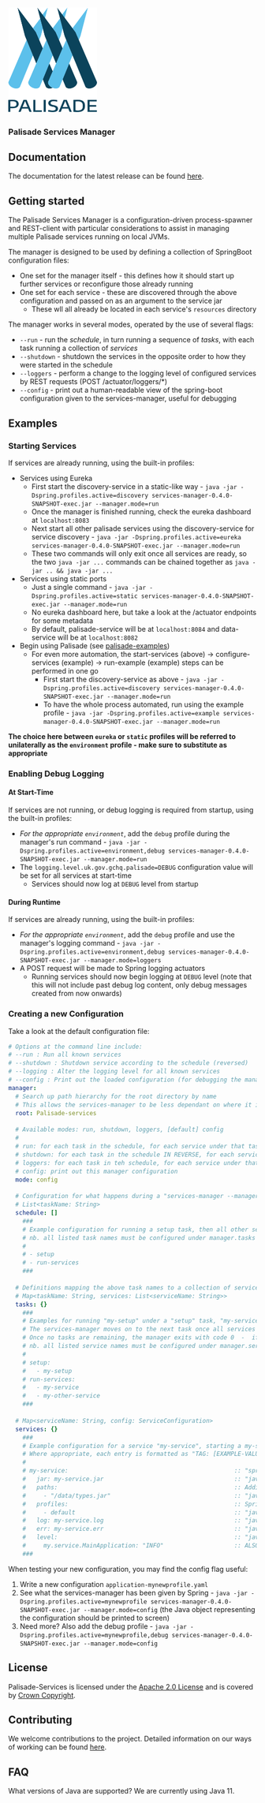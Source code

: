 <!---
Copyright 2020 Crown Copyright

Licensed under the Apache License, Version 2.0 (the "License");
you may not use this file except in compliance with the License.
You may obtain a copy of the License at

  http://www.apache.org/licenses/LICENSE-2.0

Unless required by applicable law or agreed to in writing, software
distributed under the License is distributed on an "AS IS" BASIS,
WITHOUT WARRANTIES OR CONDITIONS OF ANY KIND, either express or implied.
See the License for the specific language governing permissions and
limitations under the License.
--->

<!---
The contents of this file are under substitution in the build process - maven's `process-resources` stage will substitute executable(dot)jar for this: services-manager-0.4.0-SNAPSHOT-exec.jar
The source for this file can be found at `services-manager/src/resources/doc/README-TEMPLATE.md`
--->

# <img src="../logos/logo.svg" width="180">

### Palisade Services Manager



## Documentation

The documentation for the latest release can be found [here](https://gchq.github.io/Palisade).



## Getting started

The Palisade Services Manager is a configuration-driven process-spawner and REST-client with particular considerations to assist in managing multiple Palisade services running on local JVMs.

The manager is designed to be used by defining a collection of SpringBoot configuration files:
 * One set for the manager itself - this defines how it should start up further services or reconfigure those already running
 * One set for each service - these are discovered through the above configuration and passed on as an argument to the service jar
    * These wll all already be located in each service's `resources` directory
 
 The manager works in several modes, operated by the use of several flags:
 * `--run` - run the *schedule*, in turn running a sequence of *tasks*, with each task running a collection of *services*
 * `--shutdown` - shutdown the services in the opposite order to how they were started in the schedule
 * `--loggers` - perform a change to the logging level of configured services by REST requests (POST /actuator/loggers/*)
 * `--config` - print out a human-readable view of the spring-boot configuration given to the services-manager, useful for debugging
 
 
 
## Examples

### Starting Services
If services are already running, using the built-in profiles:  
 * Services using Eureka 
   * First start the discovery-service in a static-like way - `java -jar -Dspring.profiles.active=discovery services-manager-0.4.0-SNAPSHOT-exec.jar --manager.mode=run` 
   * Once the manager is finished running, check the eureka dashboard at `localhost:8083` 
   * Next start all other palisade services using the discovery-service for service discovery - `java -jar -Dspring.profiles.active=eureka services-manager-0.4.0-SNAPSHOT-exec.jar --manager.mode=run` 
   * These two commands will only exit once all services are ready, so the two `java -jar ...` commands can be chained together as `java -jar .. && java -jar ...`
 * Services using static ports
   * Just a single command - `java -jar -Dspring.profiles.active=static services-manager-0.4.0-SNAPSHOT-exec.jar --manager.mode=run` 
   * No eureka dashboard here, but take a look at the /actuator endpoints for some metadata 
   * By default, palisade-service will be at `localhost:8084` and data-service will be at `localhost:8082` 
 * Begin using Palisade (see [palisade-examples](https://github.com/gchq/Palisade-examples)) 
   * For even more automation, the start-services (above) -> configure-services (example) -> run-example (example) steps can be performed in one go 
     * First start the discovery-service as above - `java -jar -Dspring.profiles.active=discovery services-manager-0.4.0-SNAPSHOT-exec.jar --manager.mode=run` 
     * To have the whole process automated, run using the example profile - `java -jar -Dspring.profiles.active=example services-manager-0.4.0-SNAPSHOT-exec.jar --manager.mode=run`

**The choice here between `eureka` or `static` profiles will be referred to unilaterally as the `environment` profile - make sure to substitute as appropriate**  



### Enabling Debug Logging

#### At Start-Time
If services are not running, or debug logging is required from startup, using the built-in profiles:  
 * *For the appropriate `environment`*, add the `debug` profile during the manager's run command - `java -jar -Dspring.profiles.active=environment,debug services-manager-0.4.0-SNAPSHOT-exec.jar --manager.mode=run` 
 * The `logging.level.uk.gov.gchq.palisade=DEBUG` configuration value will be set for all services at start-time 
   * Services should now log at `DEBUG` level from startup  
 
#### During Runtime
If services are already running, using the built-in profiles:  
 * *For the appropriate `environment`*, add the `debug` profile and use the manager's logging command - `java -jar -Dspring.profiles.active=environment,debug services-manager-0.4.0-SNAPSHOT-exec.jar --manager.mode=loggers`
 * A POST request will be made to Spring logging actuators 
   * Running services should now begin logging at `DEBUG` level (note that this will not include past debug log content, only debug messages created from now onwards)  



### Creating a new Configuration
Take a look at the default configuration file:
```yaml
# Options at the command line include:
# --run : Run all known services
# --shutdown : Shutdown service according to the schedule (reversed)
# --logging : Alter the logging level for all known services
# --config : Print out the loaded configuration (for debugging the manager)
manager:
  # Search up path hierarchy for the root directory by name
  # This allows the services-manager to be less dependant on where it is located and where it was run from
  root: Palisade-services

  # Available modes: run, shutdown, loggers, [default] config
  #
  # run: for each task in the schedule, for each service under that task, start the jar file and wait until healthy (GET /actuator/health) or exited
  # shutdown: for each task in the schedule IN REVERSE, for each service under that task, shutdown the service (POST /actuator/shutdown)
  # loggers: for each task in teh schedule, for each service under that task, change the logging level of the running service to the configured value (POST /actuator/loggers/*)
  # config: print out this manager configuration
  mode: config

  # Configuration for what happens during a "services-manager --manager.mode=run"
  # List<taskName: String>
  schedule: []
    ###
    # Example configuration for running a setup task, then all other services
    # nb. all listed task names must be configured under manager.tasks
    #
    # - setup
    # - run-services
    ###

  # Definitions mapping the above task names to a collection of services
  # Map<taskName: String, services: List<serviceName: String>>
  tasks: {}
    ###
    # Examples for running "my-setup" under a "setup" task, "my-service" and "my-other-service" in parallel under a "run-services" task
    # The services-manager moves on to the next task once all services for the current task are either running healthily (/actuator/health) or exited with code 0
    # Once no tasks are remaining, the manager exits with code 0  -  if a task errors, the manager exits with that code
    # nb. all listed service names must be configured under manager.services
    #
    # setup:
    #   - my-setup
    # run-services:
    #   - my-service
    #   - my-other-service
    ###

  # Map<serviceName: String, config: ServiceConfiguration>
  services: {}
    ###
    # Example configuration for a service "my-service", starting a my-service.jar with a runtime-loaded /data/types.jar
    # Where appropriate, each entry is formatted as "TAG: [EXAMPLE-VALUE] :: IMPLEMENTATION-DETAIL   - DESCRIPTION"
    #
    # my-service:                                               :: "spring.application.name=${my-service}"   - tag for the service being managed, should match with the service's web.client key (the value will then be resolved later, see eureka vs static)
    #   jar: my-service.jar                                     :: "java -jar ${jar}"   - services-manager-0.4.0-SNAPSHOT-exec.jar file with main entry point
    #   paths:                                                  :: Additional (external) libraries to dynamically load at runtime (e.g. example library)
    #     - "/data/types.jar"                                   :: "java -Dloader.path=${paths[0]},${paths[1]}"
    #   profiles:                                               :: Spring Boot profiles to enable, comma-separated list
    #     - default                                             :: "java -Dspring.profiles.active=${profiles[0]},${profiles[1]}"
    #   log: my-service.log                                     :: "java [args] > ${log}"   - logging output filepath, singleton filepath
    #   err: my-service.err                                     :: "java [args] 2> ${err}"   - error output filepath, singleton filepath
    #   level:                                                  :: "java -Dlogging.level.${level.key}=${level.value}"   - same format as spring's standard logging changes, classpath-loglevel map
    #     my.service.MainApplication: "INFO"                    :: ALSO http POST address /actuator/loggers/${key}, body "configuredLevel=${value}"   - classpath to change and logging level to change to
    ###
```
When testing your new configuration, you may find the config flag useful:
 1. Write a new configuration `application-mynewprofile.yaml`
 1. See what the services-manager has been given by Spring - `java -jar -Dspring.profiles.active=mynewprofile services-manager-0.4.0-SNAPSHOT-exec.jar --manager.mode=config` (the Java object representing the configuration should be printed to screen)  
 1. Need more? Also add the debug profile - `java -jar -Dspring.profiles.active=mynewprofile,debug services-manager-0.4.0-SNAPSHOT-exec.jar --manager.mode=config`  
 
 

## License

Palisade-Services is licensed under the [Apache 2.0 License](https://www.apache.org/licenses/LICENSE-2.0) and is covered by [Crown Copyright](https://www.nationalarchives.gov.uk/information-management/re-using-public-sector-information/copyright-and-re-use/crown-copyright/).



## Contributing

We welcome contributions to the project. Detailed information on our ways of working can be found [here](https://gchq.github.io/Palisade/doc/other/ways_of_working.html).



## FAQ

What versions of Java are supported? We are currently using Java 11.
